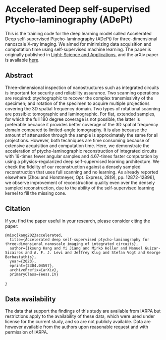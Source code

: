 # Accelerated Deep self-supervised Ptycho-laminography (ADePt)
This is the training code for the deep learning model called Accelerated Deep self-supervised Ptycho-laminography (ADePt) for three-dimensional nanoscale X-ray imaging. We aimed for minimizing data acquisition and computation time using self-supervised machine learning. The paper is originally published in <a href="https://www.nature.com/articles/s41377-023-01181-8">Light: Science and Applications</a>, and the arXiv paper is available <a href="https://arxiv.org/abs/2304.04597">here</a>.

## **Abstract**
Three-dimensional inspection of nanostructures such as integrated circuits is important for security and reliability assurance. Two scanning operations are required: ptychographic to recover the complex transmissivity of the specimen; and rotation of the specimen to acquire multiple projections covering the 3D spatial frequency domain. Two types of rotational scanning are possible: tomographic and laminographic. For flat, extended samples, for which the full 180 degree coverage is not possible, the latter is preferable because it provides better coverage of the 3D spatial frequency domain compared to limited-angle tomography. It is also because the amount of attenuation through the sample is approximately the same for all projections. However, both techniques are time consuming because of extensive acquisition and computation time. Here, we demonstrate the acceleration of ptycho-laminographic reconstruction of integrated circuits with 16-times fewer angular samples and 4.67-times faster computation by using a physics-regularized deep self-supervised learning architecture. We check the fidelity of our reconstruction against a densely sampled reconstruction that uses full scanning and no learning. As already reported elsewhere [Zhou and Horstmeyer, Opt. Express, 28(9), pp. 12872-12896], we observe improvement of reconstruction quality even over the densely sampled reconstruction, due to the ability of the self-supervised learning kernel to fill the missing cone.

## Citation
If you find the paper useful in your research, please consider citing the paper:


	@misc{kang2023accelerated,
      title={Accelerated deep self-supervised ptycho-laminography for three-dimensional nanoscale imaging of integrated circuits}, 
      author={Iksung Kang and Yi Jiang and Mirko Holler and Manuel Guizar-Sicairos and A. F. J. Levi and Jeffrey Klug and Stefan Vogt and George Barbastathis},
      year={2023},
      eprint={2304.04597},
      archivePrefix={arXiv},
      primaryClass={eess.IV}
}

## Data availability
The data that support the findings of this study are available from IARPA but restrictions apply to the availability of these data, which were used under license for the current study, and so are not publicly available. Data are however available from the authors upon reasonable request and with permission of IARPA.
